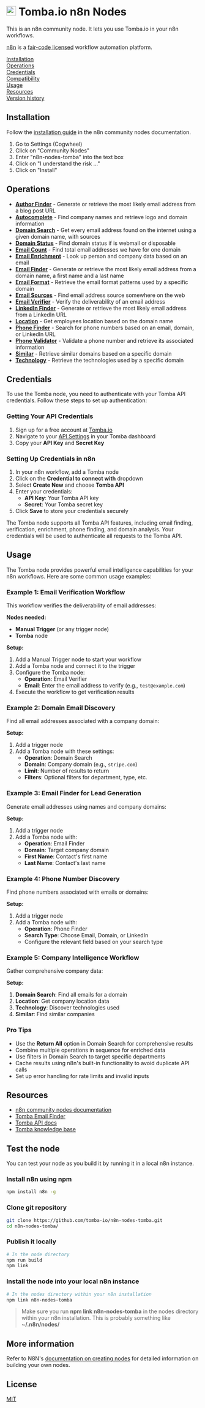 # [<img src="https://tomba.io/logo.svg" alt="Tomba" width="25"/>](https://tomba.io/) Tomba.io n8n Nodes

This is an n8n community node. It lets you use Tomba.io in your n8n workflows.

[n8n](https://n8n.io/) is a [fair-code licensed](https://docs.n8n.io/reference/license/) workflow automation platform.

[Installation](#installation)  
[Operations](#operations)  
[Credentials](#credentials) <!-- delete if no auth needed -->  
[Compatibility](#compatibility)  
[Usage](#usage) <!-- delete if not using this section -->  
[Resources](#resources)  
[Version history](#version-history) <!-- delete if not using this section -->

## Installation

Follow the [installation guide](https://docs.n8n.io/integrations/community-nodes/installation/) in the n8n community nodes documentation.

1. Go to Settings (Cogwheel)
2. Click on "Community Nodes"
3. Enter "n8n-nodes-tomba" into the text box
4. Click on "I understand the risk ..."
5. Click on "Install"

## Operations

- **[Author Finder](https://docs.tomba.io/api/finder#author-finder)** - Generate or retrieve the most likely email address from a blog post URL
- **[Autocomplete](https://docs.tomba.io/api/domain-suggestions#get-domain-suggestions)** - Find company names and retrieve logo and domain information
- **[Domain Search](https://docs.tomba.io/api/finder#domain-search)** - Get every email address found on the internet using a given domain name, with sources
- **[Domain Status](https://docs.tomba.io/api/~endpoints#domain-status)** - Find domain status if is webmail or disposable
- **[Email Count](https://docs.tomba.io/api/finder#email-count)** - Find total email addresses we have for one domain
- **[Email Enrichment](https://docs.tomba.io/api/finder#email-enrichment)** - Look up person and company data based on an email
- **[Email Finder](https://docs.tomba.io/api/finder#email-finder)** - Generate or retrieve the most likely email address from a domain name, a first name and a last name
- **[Email Format](https://docs.tomba.io/api/finder#email-format)** - Retrieve the email format patterns used by a specific domain
- **[Email Sources](https://docs.tomba.io/api/~endpoints#email-sources)** - Find email address source somewhere on the web
- **[Email Verifier](https://docs.tomba.io/api/verifier#email-verifier)** - Verify the deliverability of an email address
- **[LinkedIn Finder](https://docs.tomba.io/api/finder#linkedin-finder)** - Generate or retrieve the most likely email address from a LinkedIn URL
- **[Location](https://docs.tomba.io/api/finder#location)** - Get employees location based on the domain name
- **[Phone Finder](https://docs.tomba.io/api/phone#phone-finder)** - Search for phone numbers based on an email, domain, or LinkedIn URL
- **[Phone Validator](https://docs.tomba.io/api/phone#phone-validator)** - Validate a phone number and retrieve its associated information
- **[Similar](https://docs.tomba.io/api/~endpoints#similar)** - Retrieve similar domains based on a specific domain
- **[Technology](https://docs.tomba.io/api/~endpoints#technology)** - Retrieve the technologies used by a specific domain

## Credentials

To use the Tomba node, you need to authenticate with your Tomba API credentials. Follow these steps to set up authentication:

### Getting Your API Credentials

1. Sign up for a free account at [Tomba.io](https://tomba.io)
2. Navigate to your [API Settings](https://app.tomba.io/api) in your Tomba dashboard
3. Copy your **API Key** and **Secret Key**

### Setting Up Credentials in n8n

1. In your n8n workflow, add a Tomba node
2. Click on the **Credential to connect with** dropdown
3. Select **Create New** and choose **Tomba API**
4. Enter your credentials:
   - **API Key**: Your Tomba API key
   - **Secret**: Your Tomba secret key
5. Click **Save** to store your credentials securely

The Tomba node supports all Tomba API features, including email finding, verification, enrichment, phone finding, and domain analysis. Your credentials will be used to authenticate all requests to the Tomba API.

## Usage

The Tomba node provides powerful email intelligence capabilities for your n8n workflows. Here are some common usage examples:

### Example 1: Email Verification Workflow

This workflow verifies the deliverability of email addresses:

**Nodes needed:**

- **Manual Trigger** (or any trigger node)
- **Tomba** node

**Setup:**

1. Add a Manual Trigger node to start your workflow
2. Add a Tomba node and connect it to the trigger
3. Configure the Tomba node:
   - **Operation**: Email Verifier
   - **Email**: Enter the email address to verify (e.g., `test@example.com`)
4. Execute the workflow to get verification results

### Example 2: Domain Email Discovery

Find all email addresses associated with a company domain:

**Setup:**

1. Add a trigger node
2. Add a Tomba node with these settings:
   - **Operation**: Domain Search
   - **Domain**: Company domain (e.g., `stripe.com`)
   - **Limit**: Number of results to return
   - **Filters**: Optional filters for department, type, etc.

### Example 3: Email Finder for Lead Generation

Generate email addresses using names and company domains:

**Setup:**

1. Add a trigger node
2. Add a Tomba node with:
   - **Operation**: Email Finder
   - **Domain**: Target company domain
   - **First Name**: Contact's first name
   - **Last Name**: Contact's last name

### Example 4: Phone Number Discovery

Find phone numbers associated with emails or domains:

**Setup:**

1. Add a trigger node
2. Add a Tomba node with:
   - **Operation**: Phone Finder
   - **Search Type**: Choose Email, Domain, or LinkedIn
   - Configure the relevant field based on your search type

### Example 5: Company Intelligence Workflow

Gather comprehensive company data:

**Setup:**

1. **Domain Search**: Find all emails for a domain
2. **Location**: Get company location data
3. **Technology**: Discover technologies used
4. **Similar**: Find similar companies

### Pro Tips

- Use the **Return All** option in Domain Search for comprehensive results
- Combine multiple operations in sequence for enriched data
- Use filters in Domain Search to target specific departments
- Cache results using n8n's built-in functionality to avoid duplicate API calls
- Set up error handling for rate limits and invalid inputs

## Resources

- [n8n community nodes documentation](https://docs.n8n.io/integrations/community-nodes/)
- [Tomba Email Finder](https://tomba.io)
- [Tomba API docs](https://docs.tomba.io/introduction)
- [Tomba knowledge base](https://help.tomba.io/en/)

## Test the node

You can test your node as you build it by running it in a local n8n instance.

### Install n8n using npm

```bash
npm install n8n -g
```

### Clone git repository

```bash
git clone https://github.com/tomba-io/n8n-nodes-tomba.git
cd n8n-nodes-tomba/
```

### Publish it locally

```bash
# In the node directory
npm run build
npm link
```

### Install the node into your local n8n instance

```bash
# In the nodes directory within your n8n installation
npm link n8n-nodes-tomba
```

> Make sure you run <b>npm link n8n-nodes-tomba</b> in the nodes directory within your n8n installation. This is probably something like <b>~/.n8n/nodes/</b>

## More information

Refer to N8N's [documentation on creating nodes](https://docs.n8n.io/integrations/creating-nodes/) for detailed information on building your own nodes.

## License

[MIT](https://github.com/n8n-io/n8n-nodes-starter/blob/master/LICENSE.md)
